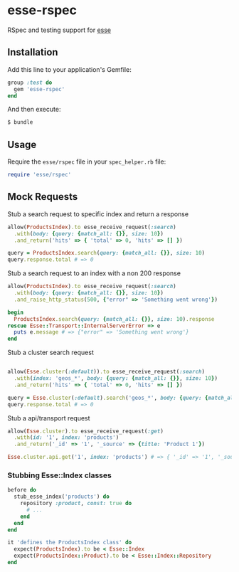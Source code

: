 # esse-rspec

RSpec and testing support for [esse](https://github.com/marcosgz/esse)

## Installation

Add this line to your application's Gemfile:

```ruby
group :test do
  gem 'esse-rspec'
end
```

And then execute:

```bash
$ bundle
```

## Usage

Require the `esse/rspec` file in your `spec_helper.rb` file:

```ruby
require 'esse/rspec'
```

## Mock Requests

Stub a search request to specific index and return a response

```ruby
allow(ProductsIndex).to esse_receive_request(:search)
  .with(body: {query: {match_all: {}}, size: 10})
  .and_return('hits' => { 'total' => 0, 'hits' => [] })

query = ProductsIndex.search(query: {match_all: {}}, size: 10)
query.response.total # => 0
```

Stub a search request to an index with a non 200 response

```ruby
allow(ProductsIndex).to esse_receive_request(:search)
  .with(body: {query: {match_all: {}}, size: 10})
  .and_raise_http_status(500, {"error" => 'Something went wrong'})

begin
  ProductsIndex.search(query: {match_all: {}}, size: 10).response
rescue Esse::Transport::InternalServerError => e
  puts e.message # => {"error" => 'Something went wrong'}
end
```

Stub a cluster search request

```ruby

allow(Esse.cluster(:default)).to esse_receive_request(:search)
  .with(index: 'geos_*', body: {query: {match_all: {}}, size: 10})
  .and_return('hits' => { 'total' => 0, 'hits' => [] })

query = Esse.cluster(:default).search('geos_*', body: {query: {match_all: {}}, size: 10})
query.response.total # => 0
```

Stub a api/transport request

```ruby
allow(Esse.cluster).to esse_receive_request(:get)
  .with(id: '1', index: 'products')
  .and_return('_id' => '1', '_source' => {title: 'Product 1'})

Esse.cluster.api.get('1', index: 'products') # => { '_id' => '1', '_source' => {title: 'Product 1'} }
```

### Stubbing Esse::Index classes

```ruby
before do
  stub_esse_index('products') do
    repository :product, const: true do
      # ...
    end
  end
end

it 'defines the ProductsIndex class' do
  expect(ProductsIndex).to be < Esse::Index
  expect(ProductsIndex::Product).to be < Esse::Index::Repository
end
```
